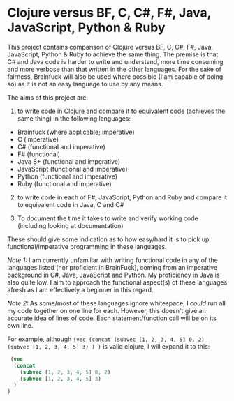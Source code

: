 # Clojure versus BF, C, C#, F#, Java, JavaScript, Python & Ruby

This project contains comparison of Clojure versus BF, C, C#, F#, Java, JavaScript, Python &amp; Ruby to achieve the same thing. The premise is that C# and Java code is harder to write and understand, more time consuming and more verbose than that written in the other languages. For the sake of fairness, Brainfuck will also be used where possible (I am capable of doing so) as it is not an easy language to use by any means.

The aims of this project are:

1. to write code in Clojure and compare it to equivalent code (achieves the same thing) in the following languages:
+ Brainfuck (where applicable; imperative)
+ C (imperative)
+ C# (functional and imperative)
+ F# (functional)
+ Java 8+ (functional and imperative)
+ JavaScript (functional and imperative)
+ Python (functional and imperative)
+ Ruby (functional and imperative)

2. to write code in each of F#, JavaScript, Python and Ruby and compare it to equivalent code in Java, C and C#

3. To document the time it takes to write and verify working code (including looking at documentation)

These should give some indication as to how easy/hard it is to pick up functional/imperative programming in these languages.

_Note 1:_ I am currently unfamiliar with writing functional code in any of the languages listed (nor proficient in BrainFuck], coming from an imperative background in C#, Java, JavaScript and Python. My proficiency in Java is also quite low. I aim to approach the functional aspect(s) of these languages afresh as I am effectively a beginner in this regard.

_Note 2:_ As some/most of these languages ignore whitespace, I *could* run all my code together on one line for each. However, this doesn't give an accurate idea of lines of code. Each statement/function call will be on its own line.

For example, although `(vec (concat (subvec [1, 2, 3, 4, 5] 0, 2) (subvec [1, 2, 3, 4, 5] 3) ) )` is valid clojure, I will expand it to this:

```clojure
 (vec 
  (concat 
    (subvec [1, 2, 3, 4, 5] 0, 2) 
    (subvec [1, 2, 3, 4, 5] 3)
  )
)
```
